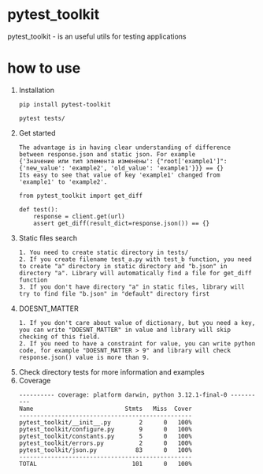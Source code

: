 # pytest_toolkit

pytest_toolkit - is an useful utils for testing applications

# how to use

1. Installation
    ```
    pip install pytest-toolkit
    ```
    ```
    pytest tests/
    ```
2. Get started 
    ```
    The advantage is in having clear understanding of difference between response.json and static json. For example
    {'Значение или тип элемента изменены': {"root['example1']": {'new_value': 'example2', 'old_value': 'example1'}}} == {}
    Its easy to see that value of key 'example1' changed from 'example1' to 'example2'.
    ```
    ```
    from pytest_toolkit import get_diff

    def test():
        response = client.get(url)
        assert get_diff(result_dict=response.json()) == {}
    ```
3. Static files search
    ```
    1. You need to create static directory in tests/
    2. If you create filename test_a.py with test_b function, you need to create "a" directory in static directory and "b.json" in directory "a". Library will automatically find a file for get_diff function
    3. If you don't have directory "a" in static files, library will try to find file "b.json" in "default" directory first
    ```
4. DOESNT_MATTER
    ```
    1. If you don't care about value of dictionary, but you need a key, you can write "DOESNT_MATTER" in value and library will skip checking of this field.
    2. If you need to have a constraint for value, you can write python code, for example "DOESNT_MATTER > 9" and library will check response.json() value is more than 9.
    ```
5. Check directory tests for more information and examples
6. Coverage
    ```
    ---------- coverage: platform darwin, python 3.12.1-final-0 ----------
    Name                          Stmts   Miss  Cover
    -------------------------------------------------
    pytest_toolkit/__init__.py        2      0   100%
    pytest_toolkit/configure.py       9      0   100%
    pytest_toolkit/constants.py       5      0   100%
    pytest_toolkit/errors.py          2      0   100%
    pytest_toolkit/json.py           83      0   100%
    -------------------------------------------------
    TOTAL                           101      0   100%
    ```
